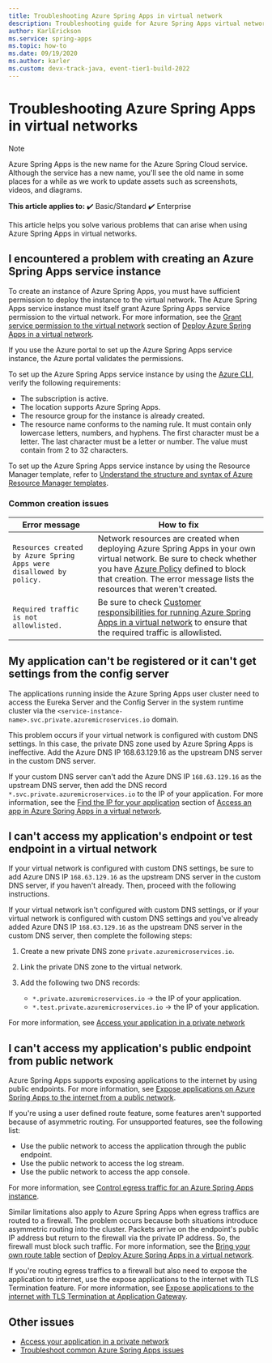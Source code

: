 ```yaml
---
title: Troubleshooting Azure Spring Apps in virtual network
description: Troubleshooting guide for Azure Spring Apps virtual network.
author: KarlErickson
ms.service: spring-apps
ms.topic: how-to
ms.date: 09/19/2020
ms.author: karler
ms.custom: devx-track-java, event-tier1-build-2022
---
```


# Troubleshooting Azure Spring Apps in virtual networks

> [!NOTE]
> Azure Spring Apps is the new name for the Azure Spring Cloud service. Although the service has a new name, you'll see the old name in some places for a while as we work to update assets such as screenshots, videos, and diagrams.

**This article applies to:** ✔️ Basic/Standard ✔️ Enterprise

This article helps you solve various problems that can arise when using Azure Spring Apps in virtual networks.

## I encountered a problem with creating an Azure Spring Apps service instance

To create an instance of Azure Spring Apps, you must have sufficient permission to deploy the instance to the virtual network. The Azure Spring Apps service instance must itself grant Azure Spring Apps service permission to the virtual network. For more information, see the [Grant service permission to the virtual network](./how-to-deploy-in-azure-virtual-network.md#grant-service-permission-to-the-virtual-network) section of [Deploy Azure Spring Apps in a virtual network](how-to-deploy-in-azure-virtual-network.md).

If you use the Azure portal to set up the Azure Spring Apps service instance, the Azure portal validates the permissions.

To set up the Azure Spring Apps service instance by using the [Azure CLI](/cli/azure/get-started-with-azure-cli), verify the following requirements:

- The subscription is active.
- The location supports Azure Spring Apps.
- The resource group for the instance is already created.
- The resource name conforms to the naming rule. It must contain only lowercase letters, numbers, and hyphens. The first character must be a letter. The last character must be a letter or number. The value must contain from 2 to 32 characters.

To set up the Azure Spring Apps service instance by using the Resource Manager template, refer to [Understand the structure and syntax of Azure Resource Manager templates](../../azure-resource-manager/templates/syntax.md).

### Common creation issues

| Error message                                                       | How to fix                                                                                                                                                                                                                                                                 |
|---------------------------------------------------------------------|----------------------------------------------------------------------------------------------------------------------------------------------------------------------------------------------------------------------------------------------------------------------------|
| `Resources created by Azure Spring Apps were disallowed by policy.` | Network resources are created when deploying Azure Spring Apps in your own virtual network. Be sure to check whether you have [Azure Policy](../../governance/policy/overview.md) defined to block that creation. The error message lists the resources that weren't created. |
| `Required traffic is not allowlisted.`                              | Be sure to check [Customer responsibilities for running Azure Spring Apps in a virtual network](./vnet-customer-responsibilities.md) to ensure that the required traffic is allowlisted.                                                                                   |

## My application can't be registered or it can't get settings from the config server

The applications running inside the Azure Spring Apps user cluster need to access the Eureka Server and the Config Server in the system runtime cluster via the `<service-instance-name>.svc.private.azuremicroservices.io` domain.

This problem occurs if your virtual network is configured with custom DNS settings. In this case, the private DNS zone used by Azure Spring Apps is ineffective. Add the Azure DNS IP 168.63.129.16 as the upstream DNS server in the custom DNS server.

If your custom DNS server can't add the Azure DNS IP `168.63.129.16` as the upstream DNS server, then add the DNS record `*.svc.private.azuremicroservices.io` to the IP of your application. For more information, see the [Find the IP for your application](access-app-virtual-network.md#find-the-ip-for-your-application) section of [Access an app in Azure Spring Apps in a virtual network](access-app-virtual-network.md).

## I can't access my application's endpoint or test endpoint in a virtual network

If your virtual network is configured with custom DNS settings, be sure to add Azure DNS IP `168.63.129.16` as the upstream DNS server in the custom DNS server, if you haven't already. Then, proceed with the following instructions.

If your virtual network isn't configured with custom DNS settings, or if your virtual network is configured with custom DNS settings and you've already added Azure DNS IP `168.63.129.16` as the upstream DNS server in the custom DNS server, then complete the following steps:

1. Create a new private DNS zone `private.azuremicroservices.io`.
1. Link the private DNS zone to the virtual network.
1. Add the following two DNS records:

   - `*.private.azuremicroservices.io` -> the IP of your application.
   - `*.test.private.azuremicroservices.io` -> the IP of your application.

For more information, see [Access your application in a private network](./access-app-virtual-network.md)

## I can't access my application's public endpoint from public network

Azure Spring Apps supports exposing applications to the internet by using public endpoints. For more information, see [Expose applications on Azure Spring Apps to the internet from a public network](how-to-access-app-from-internet-virtual-network.md). 

If you're using a user defined route feature, some features aren't supported because of asymmetric routing. For unsupported features, see the following list:

- Use the public network to access the application through the public endpoint.
- Use the public network to access the log stream.
- Use the public network to access the app console.

For more information, see [Control egress traffic for an Azure Spring Apps instance](how-to-create-user-defined-route-instance.md).

Similar limitations also apply to Azure Spring Apps when egress traffics are routed to a firewall. The problem occurs because both situations introduce asymmetric routing into the cluster. Packets arrive on the endpoint's public IP address but return to the firewall via the private IP address. So, the firewall must block such traffic. For more information, see the [Bring your own route table](how-to-deploy-in-azure-virtual-network.md#bring-your-own-route-table) section of [Deploy Azure Spring Apps in a virtual network](how-to-deploy-in-azure-virtual-network.md).

If you're routing egress traffics to a firewall but also need to expose the application to internet, use the expose applications to the internet with TLS Termination feature. For more information, see [Expose applications to the internet with TLS Termination at Application Gateway](expose-apps-gateway-tls-termination.md).

## Other issues

- [Access your application in a private network](access-app-virtual-network.md)
- [Troubleshoot common Azure Spring Apps issues](./troubleshoot.md)
